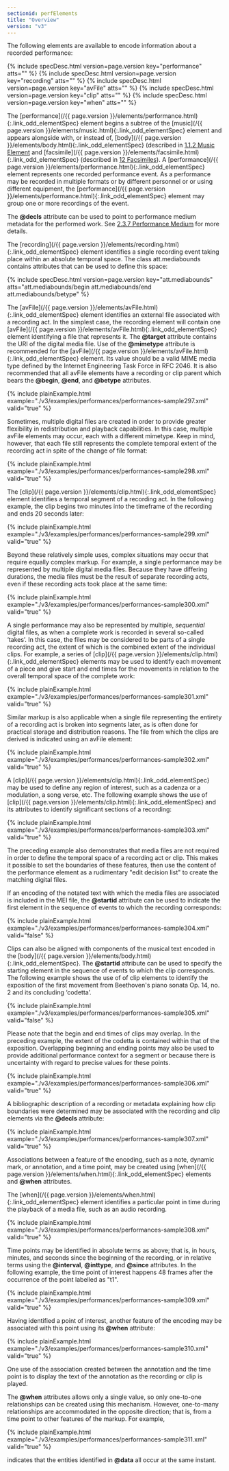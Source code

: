 ```yaml
---
sectionid: perfElements
title: "Overview"
version: "v3"
---
```




The following elements are available to encode information about a recorded performance:




{% include specDesc.html version=page.version key="performance" atts="" %}
{% include specDesc.html version=page.version key="recording" atts="" %}
{% include specDesc.html version=page.version key="avFile" atts="" %}
{% include specDesc.html version=page.version key="clip" atts="" %}
{% include specDesc.html version=page.version key="when" atts="" %}




The [performance](/{{ page.version }}/elements/performance.html){:.link_odd_elementSpec} element begins a subtree of the [music](/{{ page.version }}/elements/music.html){:.link_odd_elementSpec} element and appears alongside with, or instead of, [body](/{{ page.version }}/elements/body.html){:.link_odd_elementSpec}
(described in <a class="link_ptr" title="Music Element" href="/{{ page.version }}/guidelines/shared.html#sharedMusicElement">1.1.2 Music Element</a> and [facsimile](/{{ page.version }}/elements/facsimile.html){:.link_odd_elementSpec}
(described in 
<a class="link_ptr" title="Facsimiles" href="/{{ page.version }}/guidelines/facsimiles.html">12 Facsimiles</a>). A [performance](/{{ page.version }}/elements/performance.html){:.link_odd_elementSpec} element
represents one recorded performance event. As a performance may be recorded in multiple
formats or by different personnel or or using different equipment, the [performance](/{{ page.version }}/elements/performance.html){:.link_odd_elementSpec} element may group one or more recordings of the event.


The **@decls** attribute can be used to point to performance medium metadata for the
performed work. See 
<a class="link_ptr" title="Performance Medium" href="/{{ page.version }}/guidelines/header.html#headerWorkMedium">2.3.7 Performance Medium</a> for more details.


The [recording](/{{ page.version }}/elements/recording.html){:.link_odd_elementSpec} element identifies a single recording event taking place
within an absolute temporal space. The class att.mediabounds contains attributes that
can be
used to define this space:




{% include specDesc.html version=page.version key="att.mediabounds" atts="att.mediabounds/begin att.mediabounds/end att.mediabounds/betype" %}





The [avFile](/{{ page.version }}/elements/avFile.html){:.link_odd_elementSpec} element identifies an external file associated with a
recording act. In the simplest case, the recording element will contain one [avFile](/{{ page.version }}/elements/avFile.html){:.link_odd_elementSpec} element identifying a file that represents it. The **@target** attribute
contains the URI of the digital media file. Use of the **@mimetype** attribute is
recommended for the [avFile](/{{ page.version }}/elements/avFile.html){:.link_odd_elementSpec} element. Its value should be a valid MIME
media type defined by the Internet Engineering Task Force in RFC 2046. It is also
recommended
that all avFile elements have a recording or clip parent which bears the **@begin**,
**@end**, and **@betype** attributes.


{% include plainExample.html example="./v3/examples/performances/performances-sample297.xml" valid="true" %}


Sometimes, multiple digital files are created in order to provide greater flexibility
in
redistribution and playback capabilities. In this case, multiple avFile elements may
occur,
each with a different mimetype. Keep in mind, however, that each file still represents
the
complete temporal extent of the recording act in spite of the change of file format:

{% include plainExample.html example="./v3/examples/performances/performances-sample298.xml" valid="true" %}


The [clip](/{{ page.version }}/elements/clip.html){:.link_odd_elementSpec} element identifies a temporal segment of a recording act. In
the following example, the clip begins two minutes into the timeframe of the recording
and
ends 20 seconds later:

{% include plainExample.html example="./v3/examples/performances/performances-sample299.xml" valid="true" %}


Beyond these relatively simple uses, complex situations may occur that require equally
complex markup. For example, a single performance may be represented by multiple digital
media
files. Because they have differing durations, the media files must be the result of
separate
recording acts, even if these recording acts took place at the same time:

{% include plainExample.html example="./v3/examples/performances/performances-sample300.xml" valid="true" %}


A single performance may also be represented by multiple, *sequential* digital
files, as when a complete work is recorded in several so-called ‘takes’. In
this case, the files may be considered to be parts of a single recording act, the
extent of
which is the combined extent of the individual clips. For example, a series of [clip](/{{ page.version }}/elements/clip.html){:.link_odd_elementSpec} elements may be used to identify each movement of a piece and give
start and end times for the movements in relation to the overall temporal space of
the
complete work:

{% include plainExample.html example="./v3/examples/performances/performances-sample301.xml" valid="true" %}


Similar markup is also applicable when a single file representing the entirety of
a recording
act is broken into segments later, as is often done for practical storage and distribution
reasons. The file from which the clips are derived is indicated using an avFile element:

{% include plainExample.html example="./v3/examples/performances/performances-sample302.xml" valid="true" %}


A [clip](/{{ page.version }}/elements/clip.html){:.link_odd_elementSpec} may be used to define any region of interest, such as a cadenza
or a modulation, a song verse, etc. The following example shows the use of [clip](/{{ page.version }}/elements/clip.html){:.link_odd_elementSpec} and its attributes to identify significant sections of a recording:

{% include plainExample.html example="./v3/examples/performances/performances-sample303.xml" valid="true" %}


The preceding example also demonstrates that media files are not required in order
to define
the temporal space of a recording act or clip. This makes it possible to set the boundaries
of
these features, then use the content of the performance element as a rudimentary "edit
decision list" to create the matching digital files.


If an encoding of the notated text with which the media files are associated is included
in
the MEI file, the **@startid** attribute can be used to indicate the first element in
the sequence of events to which the recording corresponds:

{% include plainExample.html example="./v3/examples/performances/performances-sample304.xml" valid="false" %}


Clips can also be aligned with components of the musical text encoded in the [body](/{{ page.version }}/elements/body.html){:.link_odd_elementSpec}. The **@startid** attribute can be used to specify the starting element in
the sequence of events to which the clip corresponds. The following example shows
the use of
of clip elements to identify the exposition of the first movement from Beethoven's
piano
sonata Op. 14, no. 2 and its concluding ‘codetta’.

{% include plainExample.html example="./v3/examples/performances/performances-sample305.xml" valid="false" %}


Please note that the begin and end times of clips may overlap. In the preceding example,
the
extent of the codetta is contained within that of the exposition. Overlapping beginning
and
ending points may also be used to provide additional performance context for a segment
or
because there is uncertainty with regard to precise values for these points.

{% include plainExample.html example="./v3/examples/performances/performances-sample306.xml" valid="true" %}


A bibliographic description of a recording or metadata explaining how clip boundaries
were
determined may be associated with the recording and clip elements via the **@decls**
attribute:

{% include plainExample.html example="./v3/examples/performances/performances-sample307.xml" valid="true" %}

Associations between a feature of the encoding, such as a note, dynamic mark, or annotation,
and a time point, may be created using [when](/{{ page.version }}/elements/when.html){:.link_odd_elementSpec} elements and **@when**
attributes.

The [when](/{{ page.version }}/elements/when.html){:.link_odd_elementSpec} element identifies a particular point in time during the
playback of a media file, such as an audio recording.

{% include plainExample.html example="./v3/examples/performances/performances-sample308.xml" valid="true" %}

Time points may be identified in absolute terms as above; that is, in hours, minutes,
and
seconds since the beginning of the recording, or in relative terms using the
**@interval**, **@inttype**, and **@since** attributes. In the following
example, the time point of interest happens 48 frames after the occurrence of the
point
labelled as "t1".

{% include plainExample.html example="./v3/examples/performances/performances-sample309.xml" valid="true" %}

Having identified a point of interest, another feature of the encoding may be associated
with
this point using its **@when** attribute: 

{% include plainExample.html example="./v3/examples/performances/performances-sample310.xml" valid="true" %}

One use of the association created between the annotation and the time point is to
display
the text of the annotation as the recording or clip is played.

The **@when** attributes allows only a single value, so only one-to-one relationships
can be created using this mechanism. However, one-to-many relationships are accommodated
in
the opposite direction; that is, from a time point to other features of the markup.
For
example, 

{% include plainExample.html example="./v3/examples/performances/performances-sample311.xml" valid="true" %}

indicates that the entities identified in **@data** all occur at the same instant.

